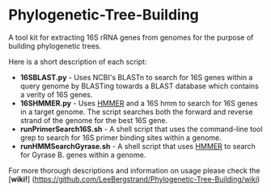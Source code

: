Phylogenetic-Tree-Building
==========================
A tool kit for extracting 16S rRNA genes from genomes for the purpose of building phylogenetic trees.

Here is a short description of each script:

* **16SBLAST.py** - Uses NCBI's BLASTn to search for 16S genes within a query genome by BLASTing towards a BLAST database which contains a verity of 16S genes.
* **16SHMMER.py** - Uses [HMMER](http://hmmer.janelia.org) and a 16S hmm to search for 16S genes in a target genome. The script searches both the forward and reverse strand of the genome for the best 16S gene.
* **runPrimerSearch16S.sh** - A shell script that uses the command-line tool grep to search for 16S primer binding sites within a genome. 
* **runHMMSearchGyrase.sh** - A shell script that uses [HMMER](http://hmmer.janelia.org) to search for Gyrase B. genes within a genome.

For more thorough descriptions and information on usage please check the [**wiki!**] (https://github.com/LeeBergstrand/Phylogenetic-Tree-Building/wiki)
